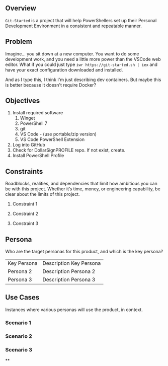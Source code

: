 ## Overview
`Git-Started` is a project that will help PowerShellers set up their Personal Development Environment in a consistent and repeatable manner. 

## Problem
Imagine... you sit down at a new computer. You want to do some development work, and you need a little more power  than the VSCode web editor. What if you could just type `iwr https://git-started.sh | iex` and have your exact configuration downloaded and installed. 

And as I type this, I think I'm just describing dev containers. But maybe this is better because it doesn't require Docker?
## Objectives
1. Install required software
	1. Winget
	2. PowerShell 7
	3. git
	4. VS Code - (use portable/zip version)
	5. VS Code PowerShell Extension
2. Log into GitHub
3. Check for DollarSignPROFILE repo. If not exist, create.
4. Install PowerShell Profile
## Constraints
Roadblocks, realities, and dependencies that limit how ambitious you can be with this project. Whether it’s time, money, or engineering capability, be clear about the limits of this project.

1. Constraint 1
    
2. Constraint 2
    
3. Constraint 3
    

## Persona

Who are the target personas for this product, and which is the key persona?

  

|   |   |
|---|---|
|Key Persona|Description Key Persona|
|Persona 2|Description Persona 2|
|Persona 3|Description Persona 3|

  

## Use Cases

Instances where various personas will use the product, in context.

### Scenario 1

### Scenario 2

### Scenario 3

**